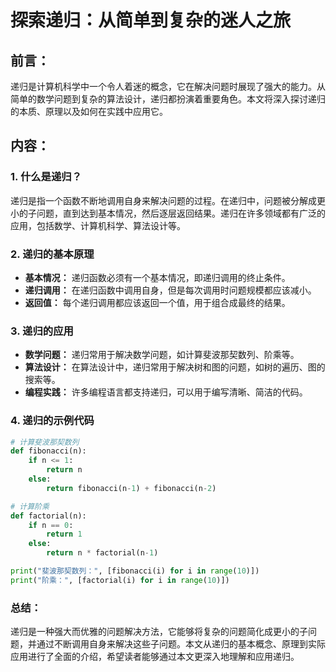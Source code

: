 # 探索递归：从简单到复杂的迷人之旅

## 前言：
递归是计算机科学中一个令人着迷的概念，它在解决问题时展现了强大的能力。从简单的数学问题到复杂的算法设计，递归都扮演着重要角色。本文将深入探讨递归的本质、原理以及如何在实践中应用它。

## 内容：

### 1. 什么是递归？

递归是指一个函数不断地调用自身来解决问题的过程。在递归中，问题被分解成更小的子问题，直到达到基本情况，然后逐层返回结果。递归在许多领域都有广泛的应用，包括数学、计算机科学、算法设计等。

### 2. 递归的基本原理

- **基本情况：** 递归函数必须有一个基本情况，即递归调用的终止条件。
- **递归调用：** 在递归函数中调用自身，但是每次调用时问题规模都应该减小。
- **返回值：** 每个递归调用都应该返回一个值，用于组合成最终的结果。

### 3. 递归的应用

- **数学问题：** 递归常用于解决数学问题，如计算斐波那契数列、阶乘等。
- **算法设计：** 在算法设计中，递归常用于解决树和图的问题，如树的遍历、图的搜索等。
- **编程实践：** 许多编程语言都支持递归，可以用于编写清晰、简洁的代码。

### 4. 递归的示例代码

```python
# 计算斐波那契数列
def fibonacci(n):
    if n <= 1:
        return n
    else:
        return fibonacci(n-1) + fibonacci(n-2)

# 计算阶乘
def factorial(n):
    if n == 0:
        return 1
    else:
        return n * factorial(n-1)

print("斐波那契数列：", [fibonacci(i) for i in range(10)])
print("阶乘：", [factorial(i) for i in range(10)])
```

### 总结：

递归是一种强大而优雅的问题解决方法，它能够将复杂的问题简化成更小的子问题，并通过不断调用自身来解决这些子问题。本文从递归的基本概念、原理到实际应用进行了全面的介绍，希望读者能够通过本文更深入地理解和应用递归。
